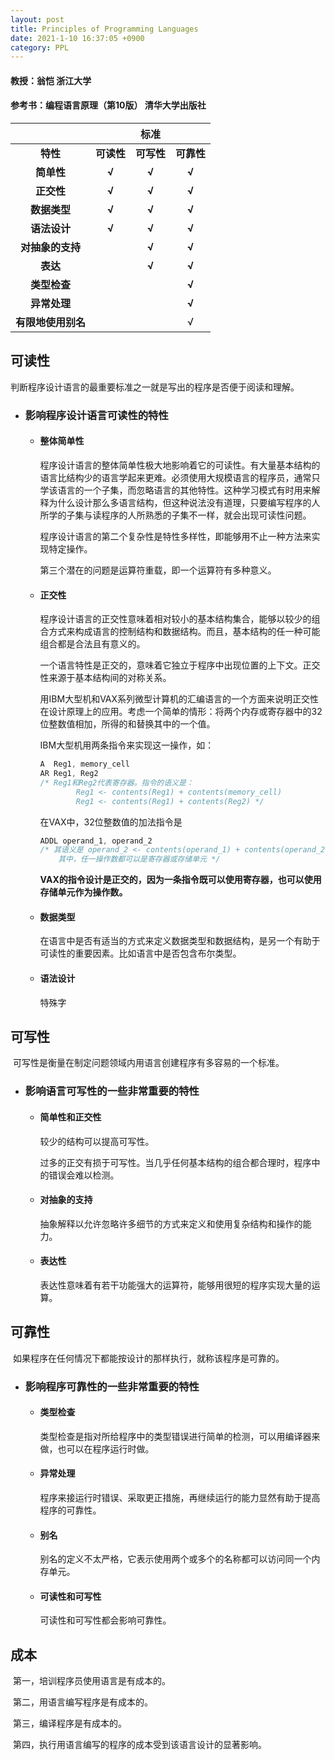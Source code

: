 ```yaml
---
layout: post
title: Principles of Programming Languages
date: 2021-1-10 16:37:05 +0900
category: PPL
---
```


#### 教授：翁恺 浙江大学
#### 参考书：编程语言原理（第10版） 清华大学出版社

|                    |            |  **标准**  |            |
| :----------------: | :--------: | :--------: | :--------: |
|      **特性**      | **可读性** | **可写性** | **可靠性** |
|     **简单性**     |   **√**    |   **√**    |   **√**    |
|     **正交性**     |   **√**    |   **√**    |   **√**    |
|    **数据类型**    |   **√**    |   **√**    |   **√**    |
|    **语法设计**    |   **√**    |   **√**    |   **√**    |
|  **对抽象的支持**  |            |   **√**    |   **√**    |
|      **表达**      |            |   **√**    |   **√**    |
|    **类型检查**    |            |            |   **√**    |
|    **异常处理**    |            |            |   **√**    |
| **有限地使用别名** |            |            |     √      |



## 可读性

​		判断程序设计语言的最重要标准之一就是写出的程序是否便于阅读和理解。

* ### 影响程序设计语言可读性的特性

  * #### 整体简单性

    程序设计语言的整体简单性极大地影响着它的可读性。有大量基本结构的语言比结构少的语言学起来更难。必须使用大规模语言的程序员，通常只学该语言的一个子集，而忽略语言的其他特性。这种学习模式有时用来解释为什么设计那么多语言结构，但这种说法没有道理，只要编写程序的人所学的子集与读程序的人所熟悉的子集不一样，就会出现可读性问题。

    程序设计语言的第二个复杂性是特性多样性，即能够用不止一种方法来实现特定操作。

    第三个潜在的问题是运算符重载，即一个运算符有多种意义。

  * #### 正交性

    程序设计语言的正交性意味着相对较小的基本结构集合，能够以较少的组合方式来构成语言的控制结构和数据结构。而且，基本结构的任一种可能组合都是合法且有意义的。

    一个语言特性是正交的，意味着它独立于程序中出现位置的上下文。正交性来源于基本结构间的对称关系。

    用IBM大型机和VAX系列微型计算机的汇编语言的一个方面来说明正交性在设计原理上的应用。考虑一个简单的情形：将两个内存或寄存器中的32位整数值相加，所得的和替换其中的一个值。

    IBM大型机用两条指令来实现这一操作，如：

    ```c
    A  Reg1, memory_cell
    AR Reg1, Reg2					
    /* Reg1和Reg2代表寄存器。指令的语义是：
    		Reg1 <- contents(Reg1) + contents(memory_cell)
    		Reg1 <- contents(Reg1) + contents(Reg2)	*/
    ```

    在VAX中，32位整数值的加法指令是

    ```c
    ADDL operand_1, operand_2
    /* 其语义是 operand_2 <- contents(operand_1) + contents(operand_2)
    	其中，任一操作数都可以是寄存器或存储单元 */
    ```

    **VAX的指令设计是正交的，因为一条指令既可以使用寄存器，也可以使用存储单元作为操作数。**

  * #### 数据类型

    在语言中是否有适当的方式来定义数据类型和数据结构，是另一个有助于可读性的重要因素。比如语言中是否包含布尔类型。

  * #### 语法设计

    特殊字

    

## 可写性

​		可写性是衡量在制定问题领域内用语言创建程序有多容易的一个标准。

* ### 影响语言可写性的一些非常重要的特性

  * #### 简单性和正交性

    较少的结构可以提高可写性。

    过多的正交有损于可写性。当几乎任何基本结构的组合都合理时，程序中的错误会难以检测。

  * #### 对抽象的支持

    抽象解释以允许忽略许多细节的方式来定义和使用复杂结构和操作的能力。

  * #### 表达性

    表达性意味着有若干功能强大的运算符，能够用很短的程序实现大量的运算。



## 可靠性

​		如果程序在任何情况下都能按设计的那样执行，就称该程序是可靠的。

* ### 影响程序可靠性的一些非常重要的特性

  * #### 类型检查

    类型检查是指对所给程序中的类型错误进行简单的检测，可以用编译器来做，也可以在程序运行时做。

  * #### 异常处理

    程序来接运行时错误、采取更正措施，再继续运行的能力显然有助于提高程序的可靠性。

  * #### 别名

    别名的定义不太严格，它表示使用两个或多个的名称都可以访问同一个内存单元。

  * #### 可读性和可写性

    可读性和可写性都会影响可靠性。



## 成本

​		第一，培训程序员使用语言是有成本的。

​		第二，用语言编写程序是有成本的。

​		第三，编译程序是有成本的。

​		第四，执行用语言编写的程序的成本受到该语言设计的显著影响。
